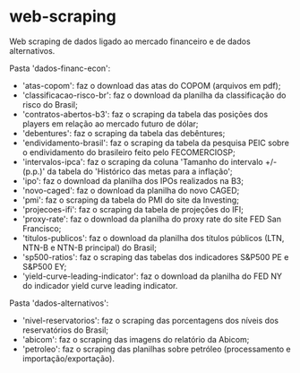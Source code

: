 # web-scraping
Web scraping de dados ligado ao mercado financeiro e de dados alternativos.

Pasta 'dados-financ-econ':
- 'atas-copom': faz o download das atas do COPOM (arquivos em pdf);
- 'classificacao-risco-br': faz o download da planilha da classificação do risco do Brasil;
- 'contratos-abertos-b3': faz o scraping da tabela das posições dos players em relação ao mercado futuro de dólar;
- 'debentures': faz o scraping da tabela das debêntures;
- 'endividamento-brasil': faz o scraping da tabela da pesquisa PEIC sobre o endividamento do brasileiro feito pelo FECOMERCIOSP;
- 'intervalos-ipca': faz o scraping da coluna 'Tamanho do intervalo +/- (p.p.)' da tabela do 'Histórico das metas para a inflação';
- 'ipo': faz o download da planilha dos IPOs realizados na B3;
- 'novo-caged': faz o download da planilha do novo CAGED;
- 'pmi': faz o scraping da tabela do PMI do site da Investing;
- 'projecoes-ifi': faz o scraping da tabela de projeções do IFI;
- 'proxy-rate': faz o download da planilha do proxy rate do site FED San Francisco;
- 'titulos-publicos': faz o download da planilha dos títulos públicos (LTN, NTN-B e NTN-B principal) do Brasil;
- 'sp500-ratios': faz o scraping das tabelas dos indicadores S&P500 PE e S&P500 EY;
- 'yield-curve-leading-indicator': faz o download da planilha do FED NY do indicador yield curve leading indicator.

Pasta 'dados-alternativos':
- 'nivel-reservatorios': faz o scraping das porcentagens dos níveis dos reservatórios do Brasil;
- 'abicom': faz o scraping das imagens do relatório da Abicom;
- 'petroleo': faz o scraping das planilhas sobre petróleo (processamento e importação/exportação).
